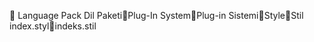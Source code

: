       Language Pack
   Dil Paketi   Plug-In System   Plug-in Sistemi   Style   Stil
   index.styl   indeks.stil